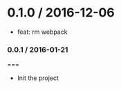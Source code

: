 0.1.0 / 2016-12-06
==================

* feat: rm webpack

### 0.0.1 / 2016-01-21
===
- Init the project
